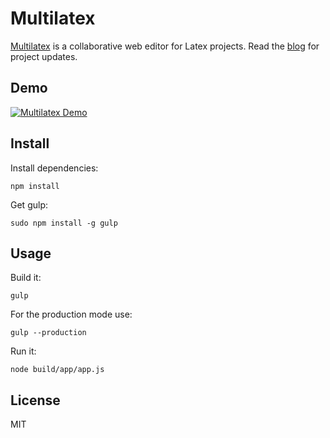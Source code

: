 Multilatex
==========

[Multilatex][multilatex] is a collaborative web editor for Latex projects. Read
the [blog][blog] for project updates.

## Demo

[![Multilatex Demo](http://img.youtube.com/vi/8zAGN35_GpY/0.jpg)][demo]

## Install

Install dependencies:

    npm install

Get gulp:

    sudo npm install -g gulp

## Usage

Build it:

    gulp

For the production mode use:

    gulp --production

Run it:

    node build/app/app.js

## License

MIT

[multilatex]: http://multilatex.com
[blog]: http://multilatex.com/blog
[demo]: https://www.youtube.com/watch?v=8zAGN35_GpY
